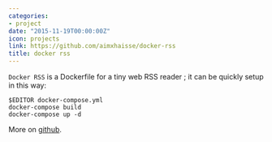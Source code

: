 ```yaml
---
categories:
- project
date: "2015-11-19T00:00:00Z"
icon: projects
link: https://github.com/aimxhaisse/docker-rss
title: docker rss
---
```


`Docker RSS` is a Dockerfile for a tiny web RSS reader ; it can be
quickly setup in this way:

    $EDITOR docker-compose.yml
    docker-compose build
    docker-compose up -d

More on [github](https://github.com/aimxhaisse/docker-rss).
